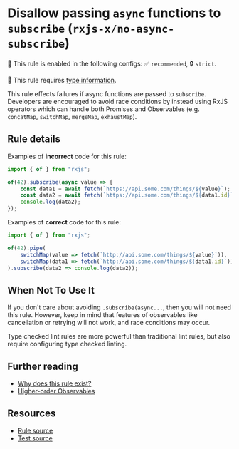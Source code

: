 # Disallow passing `async` functions to `subscribe` (`rxjs-x/no-async-subscribe`)

💼 This rule is enabled in the following configs: ✅ `recommended`, 🔒 `strict`.

💭 This rule requires [type information](https://typescript-eslint.io/linting/typed-linting).

<!-- end auto-generated rule header -->

This rule effects failures if async functions are passed to `subscribe`.
Developers are encouraged to avoid race conditions
by instead using RxJS operators which can handle both Promises and Observables
(e.g. `concatMap`, `switchMap`, `mergeMap`, `exhaustMap`).

## Rule details

Examples of **incorrect** code for this rule:

```ts
import { of } from "rxjs";

of(42).subscribe(async value => {
    const data1 = await fetch(`https://api.some.com/things/${value}`);
    const data2 = await fetch(`https://api.some.com/things/${data1.id}`);
    console.log(data2);
});
```

Examples of **correct** code for this rule:

```ts
import { of } from "rxjs";

of(42).pipe(
    switchMap(value => fetch(`http://api.some.com/things/${value}`)),
    switchMap(data1 => fetch(`http://api.some.com/things/${data1.id}`)),
).subscribe(data2 => console.log(data2));
```

## When Not To Use It

If you don't care about avoiding `.subscribe(async...`, then you will not need this rule.
However, keep in mind that features of observables like cancellation or retrying will not work, and race conditions may occur.

Type checked lint rules are more powerful than traditional lint rules, but also require configuring type checked linting.

## Further reading

- [Why does this rule exist?](https://stackoverflow.com/q/71559135)
- [Higher-order Observables](https://rxjs.dev/guide/higher-order-observables)

## Resources

- [Rule source](https://github.com/JasonWeinzierl/eslint-plugin-rxjs-x/blob/main/src/rules/no-async-subscribe.ts)
- [Test source](https://github.com/JasonWeinzierl/eslint-plugin-rxjs-x/blob/main/tests/rules/no-async-subscribe.test.ts)
